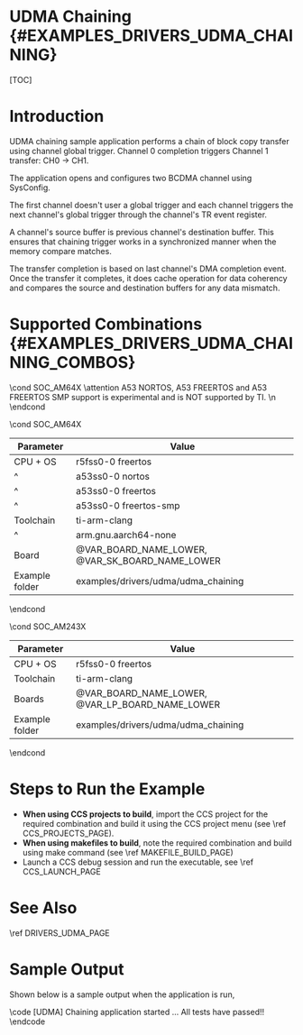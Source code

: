 # UDMA Chaining {#EXAMPLES_DRIVERS_UDMA_CHAINING}

[TOC]

# Introduction

UDMA chaining sample application performs a chain of block copy transfer
using channel global trigger.
Channel 0 completion triggers Channel 1 transfer: CH0 -> CH1.

The application opens and configures two BCDMA channel using SysConfig.

The first channel doesn't user a global trigger and each channel triggers
the next channel's global trigger through the channel's TR event register.

A channel's source buffer is previous channel's destination buffer. This
ensures that chaining trigger works in a synchronized manner when the
memory compare matches.

The transfer completion is based on last channel's DMA completion event.
Once the transfer it completes, it does cache operation for data coherency
and compares the source and destination buffers for any data mismatch.

# Supported Combinations {#EXAMPLES_DRIVERS_UDMA_CHAINING_COMBOS}

\cond SOC_AM64X
\attention A53 NORTOS, A53 FREERTOS and A53 FREERTOS SMP support is experimental and is NOT supported by TI. \n
\endcond

\cond SOC_AM64X

 Parameter      | Value
 ---------------|-----------
 CPU + OS       | r5fss0-0 freertos
 ^              | a53ss0-0 nortos
 ^              | a53ss0-0 freertos
 ^              | a53ss0-0 freertos-smp
 Toolchain      | ti-arm-clang
 ^              | arm.gnu.aarch64-none
 Board          | @VAR_BOARD_NAME_LOWER, @VAR_SK_BOARD_NAME_LOWER
 Example folder | examples/drivers/udma/udma_chaining

\endcond

\cond SOC_AM243X

 Parameter      | Value
 ---------------|-----------
 CPU + OS       | r5fss0-0 freertos
 Toolchain      | ti-arm-clang
 Boards         | @VAR_BOARD_NAME_LOWER, @VAR_LP_BOARD_NAME_LOWER
 Example folder | examples/drivers/udma/udma_chaining

\endcond

# Steps to Run the Example

- **When using CCS projects to build**, import the CCS project for the required combination
  and build it using the CCS project menu (see \ref CCS_PROJECTS_PAGE).
- **When using makefiles to build**, note the required combination and build using
  make command (see \ref MAKEFILE_BUILD_PAGE)
- Launch a CCS debug session and run the executable, see \ref CCS_LAUNCH_PAGE

# See Also

\ref DRIVERS_UDMA_PAGE

# Sample Output

Shown below is a sample output when the application is run,

\code
[UDMA] Chaining application started ...
All tests have passed!!
\endcode
